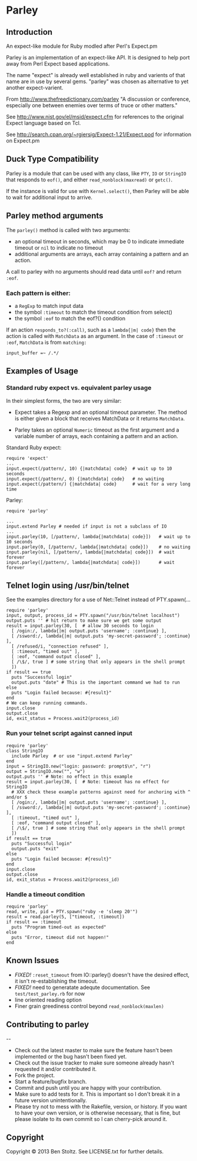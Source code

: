 # Parley

## Introduction

An expect-like module for Ruby modled after Perl's Expect.pm

Parley is an implementation of an expect-like API.  It is designed to
help port away from Perl Expect based applications.

The name "expect"
is already well established in ruby and varients of that name are in use by several gems.
"parley" was chosen as alternative to yet another expect-varient.

From http://www.thefreedictionary.com/parley "A discussion or conference, especially one between enemies over terms of truce or other matters."

See http://www.nist.gov/el/msid/expect.cfm for references to the original Expect language based on Tcl.

See http://search.cpan.org/~rgiersig/Expect-1.21/Expect.pod for information on Expect.pm

## Duck Type Compatibility

Parley is a module that can be used with any class, like `PTY`, `IO` or
`StringIO` that responds to `eof()`, and either `read_nonblock(maxread)`
or `getc()`.

If the instance is valid for use with `Kernel.select()`, then Parley will be able to wait
for additional input to arrive.

## Parley method arguments

The `parley()` method is called with two arguments:

* an optional timeout in seconds, which may be 0 to indicate immediate timeout or `nil` to indicate no timeout
* additional arguments are arrays, each array containing a pattern and an action.

A call to parley with no arguments should read data until `eof?` and return `:eof`.


### Each pattern is either:

* a `RegExp` to match input data
* the symbol `:timeout` to match the timeout condition from select()
* the symbol `:eof` to match the eof?() condition

If an action `responds_to?(:call)`, such as a `lambda{|m| code}`
then the action is called with `MatchData` as an argument.
In the case of `:timeout` or `:eof`, `MatchData` is from `matching:`

    input_buffer =~ /.*/

## Examples of Usage

### Standard ruby expect vs. equivalent parley usage

In their simplest forms, the two are very similar:

* Expect takes a Regexp and an optional timeout
parameter. The method is either given a block that receives MatchData or it returns `MatchData`.

* Parley takes an optional `Numeric` timeout as the first argument and a variable
number of arrays, each containing a pattern and an action.

Standard Ruby expect:

    require 'expect'
    ...
    input.expect(/pattern/, 10) {|matchdata| code}  # wait up to 10 seconds
    input.expect(/pattern/, 0) {|matchdata| code}   # no waiting
    input.expect(/pattern/) {|matchdata| code}      # wait for a very long time

Parley:

    require 'parley'

    ...
    input.extend Parley # needed if input is not a subclass of IO
    ...
    input.parley(10, [/pattern/, lambda{|matchdata| code}])   # wait up to 10 seconds
    input.parley(0, [/pattern/, lambda{|matchdata| code}])    # no waiting
    input.parley(nil, [/pattern/, lambda{|matchdata| code}])  # wait forever
    input.parley([/pattern/, lambda{|matchdata| code}])       # wait forever

## Telnet login using /usr/bin/telnet
See the examples directory for a use of Net::Telnet instead of PTY.spawn(...

    require 'parley'
    input, output, process_id = PTY.spawn("/usr/bin/telnet localhost")
    output.puts '' # hit return to make sure we get some output
    result = input.parley(30, [  # allow 30 seconds to login
      [ /ogin:/, lambda{|m| output.puts 'username'; :continue} ],
      [ /ssword:/, lambda{|m| output.puts 'my-secret-password'; :continue} ],
      [ /refused/i, "connection refused" ],
      [ :timeout, "timed out" ],
      [ :eof, "command output closed" ],
      [ /\$/, true ] # some string that only appears in the shell prompt
      ])
    if result == true
      puts "Successful login"
      output.puts "date" # This is the important command we had to run
    else
      puts "Login failed because: #{result}"
    end
    # We can keep running commands.
    input.close
    output.close
    id, exit_status = Process.wait2(process_id)

### Run your telnet script against canned input

    require 'parley'
    class StringIO
      include Parley  # or use "input.extend Parley"
    end
    input = StringIO.new("login: password: prompt$\n", "r")
    output = StringIO.new("", "w")
    output.puts '' # Note: no effect in this example
    result = input.parley(30, [  # Note: timeout has no effect for StringIO
      # XXX check these example patterns against need for anchoring with ^ and/or $
      [ /ogin:/, lambda{|m| output.puts 'username'; :continue} ],
      [ /ssword:/, lambda{|m| output.puts 'my-secret-password'; :continue} ],
      [ :timeout, "timed out" ],
      [ :eof, "command output closed" ],
      [ /\$/, true ] # some string that only appears in the shell prompt
      ])
    if result == true
      puts "Successful login"
      output.puts "exit"
    else
      puts "Login failed because: #{result}"
    end
    input.close
    output.close
    id, exit_status = Process.wait2(process_id)

### Handle a timeout condition

    require 'parley'
    read, write, pid = PTY.spawn("ruby -e 'sleep 20'")
    result = read.parley(5, ["timeout, :timeout])
    if result == :timeout
      puts "Program timed-out as expected"
    else
      puts "Error, timeout did not happen!"
    end

## Known Issues

* *FIXED!* `:reset_timeout` from IO::parley() doesn't have the desired effect, it isn't re-establishing the timeout.
* *FIXED!* need to generatate adequte documentation. See `test/test_parley.rb` for now
* line oriented reading option
* Finer grain greediness control beyond `read_nonblock(maxlen)`

## Contributing to parley
--

* Check out the latest master to make sure the feature hasn't been implemented or the bug hasn't been fixed yet.
* Check out the issue tracker to make sure someone already hasn't requested it and/or contributed it.
* Fork the project.
* Start a feature/bugfix branch.
* Commit and push until you are happy with your contribution.
* Make sure to add tests for it. This is important so I don't break it in a future version unintentionally.
* Please try not to mess with the Rakefile, version, or history. If you want to have your own version, or is otherwise necessary, that is fine, but please isolate to its own commit so I can cherry-pick around it.

## Copyright

Copyright &copy; 2013 Ben Stoltz.
See LICENSE.txt for further details.
